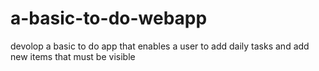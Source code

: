 # a-basic-to-do-webapp
devolop a  basic to do app that enables a user to add daily tasks and add new items that must be visible
